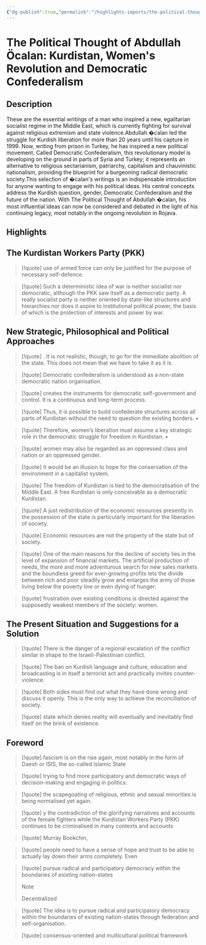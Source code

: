 ```yaml
---
{"dg-publish":true,"permalink":"/highlights-imports/the-political-thought-of-abdullah-oecalan-kurdistan-women-s-revolution-and-democratic-confederalism/","title":"The Political Thought of Abdullah Öcalan: Kurdistan, Women's Revolution and Democratic Confederalism"}
---
```



# The Political Thought of Abdullah Öcalan: Kurdistan, Women's Revolution and Democratic Confederalism

## Description

<p class="description">These are the essential writings of a man who inspired a new, egalitarian socialist regime in the Middle East, which is currently fighting for survival against religious extremism and state violence.Abdullah �calan led the struggle for Kurdish liberation for more than 20 years until his capture in 1999. Now, writing from prison in Turkey, he has inspired a new political movement. Called Democratic Confederalism, this revolutionary model is developing on the ground in parts of Syria and Turkey; it represents an alternative to religious sectarianism, patriarchy, capitalism and chauvinistic nationalism, providing the blueprint for a burgeoning radical democratic society.This selection of �calan's writings is an indispensable introduction for anyone wanting to engage with his political ideas. His central concepts address the Kurdish question, gender, Democratic Confederalism and the future of the nation. With The Political Thought of Abdullah �calan, his most influential ideas can now be considered and debated in the light of his continuing legacy, most notably in the ongoing revolution in Rojava.</p>

## Highlights

## The Kurdistan Workers Party (PKK)







> [!quote]
> use of armed force can only be justified for the purpose of necessary self-defence.
> 











> [!quote]
> Such a deterministic idea of war is neither socialist nor democratic, although the PKK saw itself as a democratic party. A really socialist party is neither oriented by state-like structures and hierarchies nor does it aspire to institutional political power, the basis of which is the protection of interests and power by war.
> 





## New Strategic, Philosophical and Political Approaches







> [!quote]
> . It is not realistic, though, to go for the immediate abolition of the state. This does not mean that we have to take it as it is.
> 











> [!quote]
> Democratic confederalism is understood as a non-state democratic nation organisation.
> 











> [!quote]
> creates the instruments for democratic self-government and control. It is a continuous and long-term process.
> 











> [!quote]
> Thus, it is possible to build confederate structures across all parts of Kurdistan without the need to question the existing borders. •
> 











> [!quote]
> Therefore, women’s liberation must assume a key strategic role in the democratic struggle for freedom in Kurdistan. •
> 











> [!quote]
> women may also be regarded as an oppressed class and nation or an oppressed gender.
> 











> [!quote]
> It would be an illusion to hope for the conservation of the environment in a capitalist system.
> 











> [!quote]
> The freedom of Kurdistan is tied to the democratisation of the Middle East. A free Kurdistan is only conceivable as a democratic Kurdistan.
> 











> [!quote]
> A just redistribution of the economic resources presently in the possession of the state is particularly important for the liberation of society.
> 











> [!quote]
> Economic resources are not the property of the state but of society.
> 











> [!quote]
> One of the main reasons for the decline of society lies in the level of expansion of financial markets. The artificial production of needs, the more and more adventurous search for new sales markets and the boundless greed for ever-growing profits lets the divide between rich and poor steadily grow and enlarges the army of those living below the poverty line or even dying of hunger.
> 











> [!quote]
> frustration over existing conditions is directed against the supposedly weakest members of the society: women.
> 





## The Present Situation and Suggestions for a Solution







> [!quote]
> There is the danger of a regional escalation of the conflict similar in shape to the Israeli-Palestinian conflict.
> 











> [!quote]
> The ban on Kurdish language and culture, education and broadcasting is in itself a terrorist act and practically invites counter-violence.
> 











> [!quote]
> Both sides must find out what they have done wrong and discuss it openly. This is the only way to achieve the reconciliation of society.
> 











> [!quote]
> state which denies reality will eventually and inevitably find itself on the brink of existence.
> 





## Foreword







> [!quote]
> fascism is on the rise again, most notably in the form of Daesh or ISIS, the so-called Islamic State
> 











> [!quote]
> trying to find more participatory and democratic ways of decision-making and engaging in politics.
> 











> [!quote]
> the scapegoating of religious, ethnic and sexual minorities is being normalised yet again.
> 











> [!quote]
> y the contradiction of the glorifying narratives and accounts of the female fighters while the Kurdistan Workers Party (PKK) continues to be criminalised in many contexts and accounts
> 











> [!quote]
> Murray Bookchin,
> 











> [!quote]
> people need to have a sense of hope and trust to be able to actually lay down their arms completely. Even
> 











> [!quote]
> pursue radical and participatory democracy within the boundaries of existing nation-states
>
> > [!note]
> > Decentralized
> > 











> [!quote]
> The idea is to pursue radical and participatory democracy within the boundaries of existing nation-states through federation and self-organisation.
> 











> [!quote]
> consensus-oriented and multicultural political framework
> 




